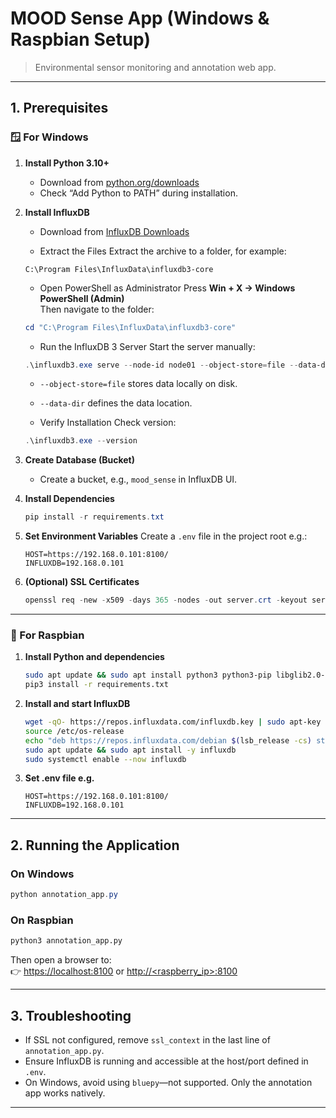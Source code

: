 # MOOD Sense App (Windows & Raspbian Setup)

> Environmental sensor monitoring and annotation web app.

---

## 1. Prerequisites

### 🪟 For Windows

1. **Install Python 3.10+**
   - Download from [python.org/downloads](https://www.python.org/downloads/)
   - Check “Add Python to PATH” during installation.

2. **Install InfluxDB**
   - Download from [InfluxDB Downloads](https://dl.influxdata.com/influxdb/releases/influxdb3-core-3.5.0-windows_amd64.zip?_gl=1*190aor1*_gcl_aw*R0NMLjE3NjE4MTM4MzUuQ2owS0NRandtWXpJQmhDNkFSSXNBSEEzSWtUV1RvUzg3NEZoc0pwazFGSEV3Q09hX3MyTXp4UDBUdzdhT2hNc2R1OTVoUXhmbDU0VkN6UWFBaW5xRUFMd193Y0I.*_gcl_au*MTYxODg0NDk5My4xNzYxODEzODM1*_ga*NTk3MDU2NzQ2LjE3NjE4MTM4MzM.*_ga_CNWQ54SDD8*czE3NjE4MTM4MzIkbzEkZzEkdDE3NjE4MTQ5NTAkajYwJGwwJGgxMjQyNzg3MjYx)

   - Extract the Files
   Extract the archive to a folder, for example:
   ```
   C:\Program Files\InfluxData\influxdb3-core
   ```
   - Open PowerShell as Administrator
   Press **Win + X → Windows PowerShell (Admin)**  
   Then navigate to the folder:
   ```powershell
   cd "C:\Program Files\InfluxData\influxdb3-core"
   ```
   - Run the InfluxDB 3 Server
   Start the server manually:
   ```powershell
   .\influxdb3.exe serve --node-id node01 --object-store=file --data-dir C:\InfluxData\influxdb-data
   ```

   - `--object-store=file` stores data locally on disk.  
   - `--data-dir` defines the data location.

   - Verify Installation
   Check version:
   ```powershell
   .\influxdb3.exe --version
   ```


3. **Create Database (Bucket)**
   - Create a bucket, e.g., `mood_sense` in InfluxDB UI.

4. **Install Dependencies**
   ```powershell
   pip install -r requirements.txt
   ```

5. **Set Environment Variables**
   Create a `.env` file in the project root e.g.:
   ```env
   HOST=https://192.168.0.101:8100/
   INFLUXDB=192.168.0.101
   ```

6. **(Optional) SSL Certificates**
   ```powershell
   openssl req -new -x509 -days 365 -nodes -out server.crt -keyout server.key
   ```

---

### 🐧 For Raspbian

1. **Install Python and dependencies**
   ```bash
   sudo apt update && sudo apt install python3 python3-pip libglib2.0-dev libssl-dev
   pip3 install -r requirements.txt
   ```

2. **Install and start InfluxDB**
   ```bash
   wget -qO- https://repos.influxdata.com/influxdb.key | sudo apt-key add -
   source /etc/os-release
   echo "deb https://repos.influxdata.com/debian $(lsb_release -cs) stable" | sudo tee /etc/apt/sources.list.d/influxdb.list
   sudo apt update && sudo apt install -y influxdb
   sudo systemctl enable --now influxdb
   ```

3. **Set .env file e.g.**
   ```env
   HOST=https://192.168.0.101:8100/
   INFLUXDB=192.168.0.101
   ```

---

## 2. Running the Application

### On Windows
```powershell
python annotation_app.py
```

### On Raspbian
```bash
python3 annotation_app.py
```

Then open a browser to:  
👉 [https://localhost:8100](https://localhost:8100) or [http://<raspberry_ip>:8100](http://<raspberry_ip>:8100)

---

## 3. Troubleshooting
- If SSL not configured, remove `ssl_context` in the last line of `annotation_app.py`.
- Ensure InfluxDB is running and accessible at the host/port defined in `.env`.
- On Windows, avoid using `bluepy`—not supported. Only the annotation app works natively.

---
